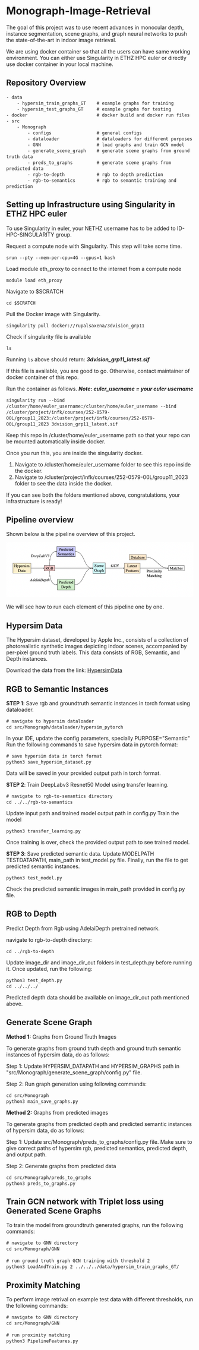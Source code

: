 # Monograph-Image-Retrieval

The goal of this project was to use recent advances in monocular depth, instance segmentation, scene graphs, and graph neural networks to push the state-of-the-art in indoor image retrieval.

We are using docker container so that all the users can have same working environment. You can either use Singularity in ETHZ HPC euler or directly use docker container in your local machine. 

## Repository Overview

```
- data
    - hypersim_train_graphs_GT    # example graphs for training
    - hypersim_test_graphs_GT     # example graphs for testing
- docker                          # docker build and docker run files
- src
    - Monograph
        - configs                 # general configs
        - dataloader              # dataloaders for different purposes
        - GNN                     # load graphs and train GCN model
        - generate_scene_graph    # generate scene graphs from ground truth data
        - preds_to_graphs         # generate scene graphs from predicted data
        - rgb-to-depth            # rgb to depth prediction
        - rgb-to-semantics        # rgb to semantic training and prediction
```


## Setting up Infrastructure using Singularity in ETHZ HPC euler
To use Singularity in euler, your NETHZ username has to be added to ID-HPC-SINGULARITY group.

Request a compute node with Singularity. This step will take some time. 
```
srun --pty --mem-per-cpu=4G --gpus=1 bash
```

Load module eth_proxy to connect to the internet from a compute node
```
module load eth_proxy
```

Navigate to $SCRATCH
```
cd $SCRATCH
```

Pull the Docker image with Singularity.
```
singularity pull docker://rupalsaxena/3dvision_grp11
```

Check if singularity file is available
```
ls 
```

Running ```ls``` above should return:
***3dvision_grp11_latest.sif***

If this file is available, you are good to go. Otherwise, contact maintainer of docker container of this repo. 

Run the container as follows. ***Note: euler_username = your euler username***
```
singularity run --bind /cluster/home/euler_username:/cluster/home/euler_username --bind /cluster/project/infk/courses/252-0579-00L/group11_2023:/cluster/project/infk/courses/252-0579-00L/group11_2023 3dvision_grp11_latest.sif 
```
Keep this repo in /cluster/home/euler_username path so that your repo can be mounted automatically inside docker.

Once you run this, you are inside the singularity docker. 
1. Navigate to /cluster/home/euler_username folder to see this repo inside the docker.
2. Navigate to /cluster/project/infk/courses/252-0579-00L/group11_2023 folder to see the data inside the docker.

If you can see both the folders mentioned above, congratulations, your infrastructure is ready!

## Pipeline overview
Shown below is the pipeline overview of this project. 

![Alt text](https://github.com/rupalsaxena/Monograph-Image-Retrieval/blob/final_code/images/pipeline.png)

We will see how to run each element of this pipeline one by one.

## Hypersim Data
The Hypersim dataset, developed by Apple Inc., consists
of a collection of photorealistic synthetic images depicting
indoor scenes, accompanied by per-pixel ground truth labels. This data consists of RGB, Semantic, and Depth instances.

Download the data from the link: [HypersimData](https://github.com/apple/ml-hypersim)

## RGB to Semantic Instances
**STEP 1**: Save rgb and groundtruth semantic instances in torch format using dataloader.
```
# navigate to hypersim dataloader
cd src/Monograph/dataloader/hypersim_pytorch
```
In your IDE, update the config parameters, specially PURPOSE="Semantic"
Run the following commands to save hypersim data in pytorch format:
```
# save hypersim data in torch format
python3 save_hypersim_dataset.py
```
Data will be saved in your provided output path in torch format.

**STEP 2**: Train DeepLabv3 Resnet50 Model using transfer learning.
```
# navigate to rgb-to-semantics directory
cd ../../rgb-to-semantics 
```
Update input path and trained model output path in config.py
Train the model
```
python3 transfer_learning.py
```
Once training is over, check the provided output path to see trained model.


**STEP 3**: Save predicted semantic data.
Update MODELPATH TESTDATAPATH, main_path in test_model.py file. Finally, run the file to get predicted semantic instances.
```
python3 test_model.py
```
Check the predicted semantic images in main_path provided in config.py file.

## RGB to Depth 
Predict Depth from Rgb using AdelaiDepth pretrained network. 

navigate to rgb-to-depth directory:
```
cd ../rgb-to-depth 
```

Update image_dir and image_dir_out folders in test_depth.py before running it. Once updated, run the following:
```
python3 test_depth.py 
cd ../../../
```
Predicted depth data should be available on image_dir_out path mentioned above.

## Generate Scene Graph
**Method 1:** Graphs from Ground Truth Images

To generate graphs from ground truth depth and ground truth semantic instances of hypersim data, do as follows:

Step 1: Update HYPERSIM_DATAPATH and HYPERSIM_GRAPHS path in "src/Monograph/generate_scene_graph/config.py" file. 

Step 2: Run graph generation using following commands:
```
cd src/Monograph
python3 main_save_graphs.py
```

**Method 2:** Graphs from predicted images

To generate graphs from predicted depth and predicted semantic instances of hypersim data, do as follows:

Step 1: Update src/Monograph/preds_to_graphs/config.py file. Make sure to give correct paths of hypersim rgb, predicted semantics, predicted depth, and output path. 

Step 2: Generate graphs from predicted data
```
cd src/Monograph/preds_to_graphs
python3 preds_to_graphs.py
```

## Train GCN network with Triplet loss using Generated Scene Graphs
To train the model from groundtruth generated graphs, run the following commands:
```
# navigate to GNN directory
cd src/Monograph/GNN

# run ground truth graph GCN training with threshold 2
python3 LoadAndTrain.py 2 ../../../data/hypersim_train_graphs_GT/
```

## Proximity Matching
To perform image retrival on example test data with different thresholds, run the following commands:
```
# navigate to GNN directory
cd src/Monograph/GNN

# run proximity matching
python3 PipelineFeatures.py
```

























<!---

# Monograph-Image-Retrieval
The goal of this project is to use recent advances in monocular depth, instance segmentation, scene graphs, and graph neural networks to push the state-of-the-art in indoor image retrieval.


## Docker in local machine
Before running docker in your local machine, make sure you have docker installed in your machine.
Once you have it installed, follow the steps to run docker for this repo:


Pull docker from dockerhub
```
docker pull rupalsaxena/3dvision_grp11:latest
```
Check if image is installed using:
```
docker images
```
If you see installed docker image, you are good to go to next step. 

***Using visual studio code or any IDE, open docker/start_cpu_docker.sh file. -v path1:path2 in docker script means that you are mounting path1 in your local machine to path2 inside the docker. Make sure you correctly mount this repository and dataset inside the docker. Path of this repo is correct, however path of dataset needs to be changed depending on where you are storing your data in your local machine. Once mounting is correctly mentioned in the file, go ahead and run the docker.***

Run the docker image using following command
```
sh docker/start_cpu_docker.sh
```
If it runs successfully, you are inside docker.


## Docker using Singularity in ETHZ HPC euler
To use Singularity in euler, your NETHZ username has to be added to ID-HPC-SINGULARITY group.

Request a compute node with Singularity. This step will take some time. 
```
srun --pty --mem-per-cpu=4G --gpus=1 bash
```

Load module eth_proxy to connect to the internet from a compute node
```
module load eth_proxy
```
Navigate to $SCRATCH
```
cd $SCRATCH
```
Pull the Docker image with Singularity. ***Please note that if you have already pulled a docker in past, you can skip this step.***
```
singularity pull docker://rupalsaxena/3dvision_grp11
```
Check if singularity file is available
```
ls 
```
Running ```ls``` above should return:


***3dvision_grp11_latest.sif***

If this file is available, you are good to go. Otherwise, contact maintainer of docker container of this repo. 


Run the container as follows. ***Note: euler_username = your euler username***
```
singularity run --bind /cluster/home/euler_username:/home --bind /cluster/project/infk/courses/252-0579-00L/group11_2023/datasets:/mnt/datasets 3dvision_grp11_latest.sif 
```
Keep this repo in /cluster/home/euler_username path so that your repo can be mounted automatically inside docker.

Once you run this, you are inside the singularity docker. 
1. Navigate to home folder to see this repo inside the docker.
2. Navigate to mnt folder to see the data inside the docker.

If you can see both the folders mentioned above, congratulations, you are good to go!

## Run pipeline

Please follow the steps to run the pipeline.

***Step 1:*** Make sure you have hypersim data installed. In euler, this dataset is already stored in shared repo provided by 3d vision course.

***Step 2:*** Make sure you have this repository cloned. In euler, keep this repo in your home folder. 

***Step 3:*** Make sure you have docker or Singularity installed 

***Step 4:*** Run the docker image using the method mentioned above in this readme file. ***While running docker or Singularity make sure that you mount this repo and the path of the hypersim data inside the docker correctly.***

***Step 5:*** Navigate to ```src/Monograph/dataloader/hypersim_config.py``` file of this repo and update HYPERSIM_DATAPATH value to path of the hypersim data. Please note that HYPERSIM_DATAPATH should be path inside docker of your data.

***Step 6:*** Use the following commands to save graphs from hypersim dataset.

```
cd src/Monograph/
python3 main_save_graphs.py
```
***Step 7:*** Sit back and enjoy because running this is gonna take a while :)

## Running Data Loaders

***3DSSG Data Loader*** 
To load the triplet dataset, first import the file ```src/Monograph/dataloader/3dssg/graphloader.py```. Then, instantiate the class by providing it a path to the files which contain the graphs. Finally, call the member function ```load_triplet_dataset()``` with the start and stop indices of the graphs you would like to use.

```
import sys
sys.path.append('<path from current file to graphloader.py>')
from graphloader import ssg_graph_loader

loader = ssg_graph_loader(path='<path defaults to data location on euler>')
triplet_dataloader = loader.load_triplet_dataset(start, stop, batch_size=1, shuffle=False, nyu=True, eig=True, rio=True, g_id=False, ply=True)
```

***Pipeline Data Loader*** 
To load the triplet dataset, first import the file ```src/Monograph/dataloader/pipeline_graphloader.py```. Then, instantiate the class by providing it a path to the files which contain the graphs. Finally, call the member function ```load_triplet_dataset()``` with the start and stop indices of the graphs you would like to use.

```
import sys
sys.path.append('<path from current file to pipeline_graphloader.py>')
from pipeline_graphloader import graph_loader

loader = graph_loader(path='<path defaults to data location on euler>')
triplet_dataloader = loader.load_triplet_dataset(start, stop, batch_size=1)
```
-->